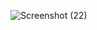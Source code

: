![Screenshot (22)](https://user-images.githubusercontent.com/102612221/172476604-e5c06fb0-06f8-441d-bddb-402ed87995d3.png)
